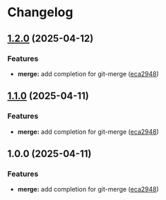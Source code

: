 # Changelog

## [1.2.0](https://github.com/wsdjeg/git.nvim/compare/v1.1.0...v1.2.0) (2025-04-12)


### Features

* **merge:** add completion for git-merge ([eca2948](https://github.com/wsdjeg/git.nvim/commit/eca2948ca27cca84755da71a2ea9040cdcfa2144))

## [1.1.0](https://github.com/wsdjeg/git.nvim/compare/v1.0.0...v1.1.0) (2025-04-11)


### Features

* **merge:** add completion for git-merge ([eca2948](https://github.com/wsdjeg/git.nvim/commit/eca2948ca27cca84755da71a2ea9040cdcfa2144))

## 1.0.0 (2025-04-11)


### Features

* **merge:** add completion for git-merge ([eca2948](https://github.com/wsdjeg/git.nvim/commit/eca2948ca27cca84755da71a2ea9040cdcfa2144))
